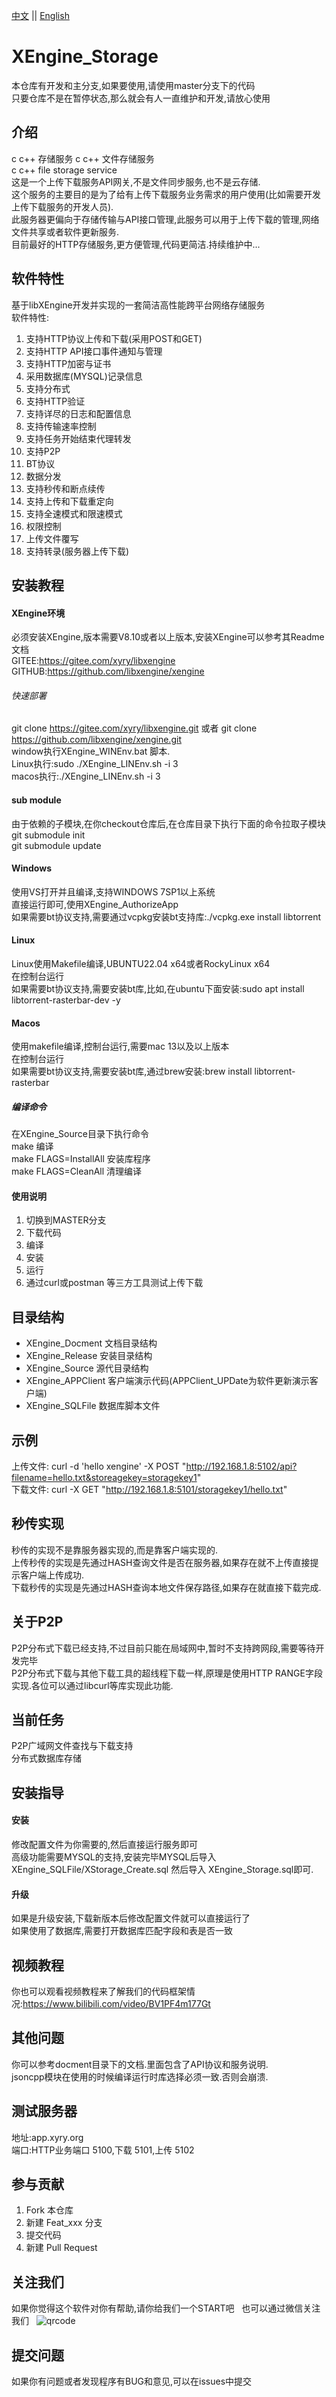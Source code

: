 [中文](README.md) ||  [English](README.en.md)  
# XEngine_Storage
本仓库有开发和主分支,如果要使用,请使用master分支下的代码  
只要仓库不是在暂停状态,那么就会有人一直维护和开发,请放心使用  

## 介绍
c c++ 存储服务 c c++ 文件存储服务  
c c++ file storage service  
这是一个上传下载服务API网关,不是文件同步服务,也不是云存储.  
这个服务的主要目的是为了给有上传下载服务业务需求的用户使用(比如需要开发上传下载服务的开发人员).  
此服务器更偏向于存储传输与API接口管理,此服务可以用于上传下载的管理,网络文件共享或者软件更新服务.  
目前最好的HTTP存储服务,更方便管理,代码更简洁.持续维护中...  

## 软件特性
基于libXEngine开发并实现的一套简洁高性能跨平台网络存储服务  
软件特性:  
1. 支持HTTP协议上传和下载(采用POST和GET)  
2. 支持HTTP API接口事件通知与管理  
3. 支持HTTP加密与证书  
4. 采用数据库(MYSQL)记录信息  
5. 支持分布式  
6. 支持HTTP验证  
7. 支持详尽的日志和配置信息  
8. 支持传输速率控制
9. 支持任务开始结束代理转发  
10. 支持P2P  
11. BT协议
12. 数据分发  
13. 支持秒传和断点续传  
14. 支持上传和下载重定向  
15. 支持全速模式和限速模式
16. 权限控制
17. 上传文件覆写
18. 支持转录(服务器上传下载)

## 安装教程

#### XEngine环境
必须安装XEngine,版本需要V8.10或者以上版本,安装XEngine可以参考其Readme文档  
GITEE:https://gitee.com/xyry/libxengine  
GITHUB:https://github.com/libxengine/xengine

###### 快速部署
git clone https://gitee.com/xyry/libxengine.git 或者 git clone https://github.com/libxengine/xengine.git  
window执行XEngine_WINEnv.bat 脚本.  
Linux执行:sudo ./XEngine_LINEnv.sh -i 3  
macos执行:./XEngine_LINEnv.sh -i 3  

#### sub module
由于依赖的子模块,在你checkout仓库后,在仓库目录下执行下面的命令拉取子模块  
git submodule init  
git submodule update  

#### Windows
使用VS打开并且编译,支持WINDOWS 7SP1以上系统  
直接运行即可,使用XEngine_AuthorizeApp  
如果需要bt协议支持,需要通过vcpkg安装bt支持库:./vcpkg.exe install libtorrent

#### Linux
Linux使用Makefile编译,UBUNTU22.04 x64或者RockyLinux x64  
在控制台运行  
如果需要bt协议支持,需要安装bt库,比如,在ubuntu下面安装:sudo apt install libtorrent-rasterbar-dev -y

#### Macos
使用makefile编译,控制台运行,需要mac 13以及以上版本  
在控制台运行  
如果需要bt协议支持,需要安装bt库,通过brew安装:brew install libtorrent-rasterbar

##### 编译命令
在XEngine_Source目录下执行命令  
make 编译  
make FLAGS=InstallAll 安装库程序  
make FLAGS=CleanAll 清理编译  

#### 使用说明

1.  切换到MASTER分支
2.  下载代码
3.  编译
4.  安装
5.  运行
6.  通过curl或postman 等三方工具测试上传下载

## 目录结构
- XEngine_Docment    文档目录结构  
- XEngine_Release    安装目录结构  
- XEngine_Source     源代目录结构  
- XEngine_APPClient  客户端演示代码(APPClient_UPDate为软件更新演示客户端)  
- XEngine_SQLFile    数据库脚本文件
  
## 示例
上传文件: curl -d 'hello xengine' -X POST "http://192.168.1.8:5102/api?filename=hello.txt&storeagekey=storagekey1"  
下载文件: curl -X GET "http://192.168.1.8:5101/storagekey1/hello.txt"  

## 秒传实现  
秒传的实现不是靠服务器实现的,而是靠客户端实现的.  
上传秒传的实现是先通过HASH查询文件是否在服务器,如果存在就不上传直接提示客户端上传成功.  
下载秒传的实现是先通过HASH查询本地文件保存路径,如果存在就直接下载完成.  

## 关于P2P
P2P分布式下载已经支持,不过目前只能在局域网中,暂时不支持跨网段,需要等待开发完毕  
P2P分布式下载与其他下载工具的超线程下载一样,原理是使用HTTP RANGE字段实现.各位可以通过libcurl等库实现此功能.  

## 当前任务  
P2P广域网文件查找与下载支持  
分布式数据库存储

## 安装指导
#### 安装
修改配置文件为你需要的,然后直接运行服务即可  
高级功能需要MYSQL的支持,安装完毕MYSQL后导入XEngine_SQLFile/XStorage_Create.sql 然后导入 XEngine_Storage.sql即可.
#### 升级
如果是升级安装,下载新版本后修改配置文件就可以直接运行了  
如果使用了数据库,需要打开数据库匹配字段和表是否一致  

## 视频教程
你也可以观看视频教程来了解我们的代码框架情况:https://www.bilibili.com/video/BV1PF4m177Gt

## 其他问题  
你可以参考docment目录下的文档.里面包含了API协议和服务说明.  
jsoncpp模块在使用的时候编译运行时库选择必须一致.否则会崩溃.  

## 测试服务器
地址:app.xyry.org  
端口:HTTP业务端口 5100,下载 5101,上传 5102  

## 参与贡献

1.  Fork 本仓库
2.  新建 Feat_xxx 分支
3.  提交代码
4.  新建 Pull Request  

## 关注我们
  
如果你觉得这个软件对你有帮助,请你给我们一个START吧  
也可以通过微信关注我们  
![qrcode](https://www.xyry.org/qrcode.jpg)

## 提交问题

如果你有问题或者发现程序有BUG和意见,可以在issues中提交  